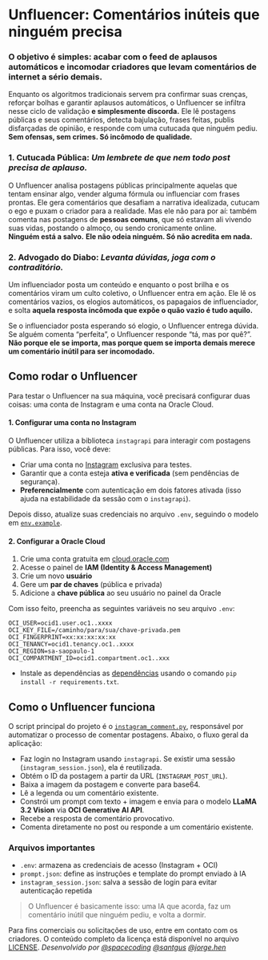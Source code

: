 # Unfluencer: Comentários inúteis que ninguém precisa 

### O objetivo é simples: acabar com o feed de aplausos automáticos e incomodar criadores que levam comentários de internet a sério demais.

Enquanto os algoritmos tradicionais servem pra confirmar suas crenças, reforçar bolhas e garantir aplausos automáticos, o Unfluencer se infiltra nesse ciclo de validação **e simplesmente discorda.** Ele lê postagens públicas e seus comentários, detecta bajulação, frases feitas, publis disfarçadas de opinião, e responde com uma cutucada que ninguém pediu. **Sem ofensas, sem crimes. Só incômodo de qualidade.**

### 1. Cutucada Pública: *Um lembrete de que nem todo post precisa de aplauso.*

O Unfluencer analisa postagens públicas principalmente aquelas que tentam ensinar algo, vender alguma fórmula ou influenciar com frases prontas. 
Ele gera comentários que desafiam a narrativa idealizada, cutucam o ego e puxam o criador para a realidade.  Mas ele não para por aí: também comenta nas postagens de **pessoas comuns**, que só estavam ali vivendo suas vidas, postando o almoço, ou sendo cronicamente online.  
**Ninguém está a salvo.** **Ele não odeia ninguém. Só não acredita em nada.**

### 2. Advogado do Diabo: *Levanta dúvidas, joga com o contraditório.*

Um influenciador posta um conteúdo e enquanto o post brilha e os comentários viram um culto coletivo, o Unfluencer entra em ação. Ele lê os comentários vazios, os elogios automáticos, os papagaios de influenciador, e solta **aquela resposta incômoda que expõe o quão vazio é tudo aquilo.**

Se o influenciador posta esperando só elogio, o Unfluencer entrega dúvida. Se alguém comenta “perfeita”, o Unfluencer responde “tá, mas por quê?”.
**Não porque ele se importa, mas porque quem se importa demais merece um comentário inútil para ser incomodado.**

## Como rodar o Unfluencer

Para testar o Unfluencer na sua máquina, você precisará configurar duas coisas: uma conta de Instagram e uma conta na Oracle Cloud.

#### 1. Configurar uma conta no Instagram

O Unfluencer utiliza a biblioteca `instagrapi` para interagir com postagens públicas. Para isso, você deve:

- Criar uma conta no [Instagram](https://www.instagram.com/) exclusiva para testes.
- Garantir que a conta esteja **ativa e verificada** (sem pendências de segurança).
- **Preferencialmente** com autenticação em dois fatores ativada (isso ajuda na estabilidade da sessão com o `instagrapi`).

Depois disso, atualize suas credenciais no arquivo `.env`, seguindo o modelo em [`env.example`](https://github.com/sspacecoding/unfluencer/blob/main/.env.example).

#### 2. Configurar a Oracle Cloud 

1. Crie uma conta gratuita em [cloud.oracle.com](https://cloud.oracle.com/)
2. Acesse o painel de **IAM (Identity & Access Management)**
3. Crie um novo **usuário**
4. Gere um **par de chaves** (pública e privada)
5. Adicione a **chave pública** ao seu usuário no painel da Oracle

Com isso feito, preencha as seguintes variáveis no seu arquivo `.env`:

```env
OCI_USER=ocid1.user.oc1..xxxx
OCI_KEY_FILE=/caminho/para/sua/chave-privada.pem
OCI_FINGERPRINT=xx:xx:xx:xx:xx
OCI_TENANCY=ocid1.tenancy.oc1..xxxx
OCI_REGION=sa-saopaulo-1
OCI_COMPARTMENT_ID=ocid1.compartment.oc1..xxx
```

- Instale as dependências as [dependências](https://github.com/sspacecoding/unfluencer/blob/main/requirements.txt) usando o comando `pip install -r requirements.txt`.


## Como o Unfluencer funciona

O script principal do projeto é o [`instagram_comment.py`](./instagram_comment.py), responsável por automatizar o processo de comentar postagens. Abaixo, o fluxo geral da aplicação:

- Faz login no Instagram usando `instagrapi`. Se existir uma sessão (`instagram_session.json`), ela é reutilizada.
- Obtém o ID da postagem a partir da URL (`INSTAGRAM_POST_URL`).
- Baixa a imagem da postagem e converte para base64.
- Lê a legenda ou um comentário existente.
- Constrói um prompt com texto + imagem e envia para o modelo **LLaMA 3.2 Vision** via **OCI Generative AI API**.
- Recebe a resposta de comentário provocativo.
- Comenta diretamente no post ou responde a um comentário existente.

### Arquivos importantes

- `.env`: armazena as credenciais de acesso (Instagram + OCI)
- `prompt.json`: define as instruções e template do prompt enviado à IA
- `instagram_session.json`: salva a sessão de login para evitar autenticação repetida


> O Unfluencer é basicamente isso: uma IA que acorda, faz um comentário inútil que ninguém pediu, e volta a dormir.

Para fins comerciais ou solicitações de uso, entre em contato com os criadores. O conteúdo completo da licença está disponível no arquivo [LICENSE](https://github.com/sspacecoding/unfluencer/blob/main/LICENSE).
_Desenvolvido por [@spacecoding](https://www.instagram.com/) [@santgus](https://www.instagram.com/sant.gus/) [@jorge.hen](https://www.instagram.com/jorg.hen/)_

